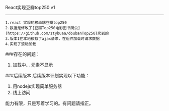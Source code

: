 React实现豆瓣top250 v1

---
```
1.react 实现的移动端豆瓣top250
2.数据是修改了[豆瓣Top250电影图书爬虫](https://github.com/ztybuaa/doubanTop250)爬到的
3.版本1在本地模拟了ajax请求，在组件加载时请求数据
4.实现了滚动加载
```

###存在的问题：
1. 加载中... 元素不显示

###后续版本
后续版本计划实现以下功能：

1. 用nodejs实现简单服务器
2. 线上访问


能力有限，只是写着学习的。有问题请指正。


